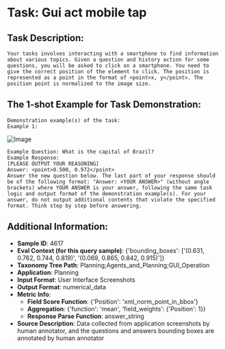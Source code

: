 # Task: Gui act mobile tap

## Task Description:

```
Your tasks involves interacting with a smartphone to find information about various topics. Given a question and history action for some questions, you will be asked to click on a smartphone. You need to give the correct position of the element to click. The position is represented as a point in the format of <point>x, y</point>. The position point is normalized to the image size.
```

## The 1-shot Example for Task Demonstration:

```
Demonstration example(s) of the task:
Example 1:
```

![Image](uid_episode_10270193012375700035_step_00.png)

```
Example Question: What is the capital of Brazil?
Example Response:
[PLEASE OUTPUT YOUR REASONING]
Answer: <point>0.500, 0.972</point>
Answer the new question below. The last part of your response should be of the following format: "Answer: <YOUR ANSWER>" (without angle brackets) where YOUR ANSWER is your answer, following the same task logic and output format of the demonstration example(s). For your answer, do not output additional contents that violate the specified format. Think step by step before answering.
```

## Additional Information:

- **Sample ID**: 4617
- **Eval Context (for this query sample)**: {'bounding_boxes': ['(0.631, 0.762, 0.744, 0.819)', '(0.069, 0.865, 0.842, 0.915)']}
- **Taxonomy Tree Path**: Planning;Agents_and_Planning;GUI_Operation
- **Application**: Planning
- **Input Format**: User Interface Screenshots
- **Output Format**: numerical_data
- **Metric Info**:
  - **Field Score Function**: {'Position': 'xml_norm_point_in_bbox'}
  - **Aggregation**: {'function': 'mean', 'field_weights': {'Position': 1}}
  - **Response Parse Function**: answer_string
- **Source Description**: Data collected from application screenshots by human annotator, and the questions and answers bounding boxes are annotated by human annotator
